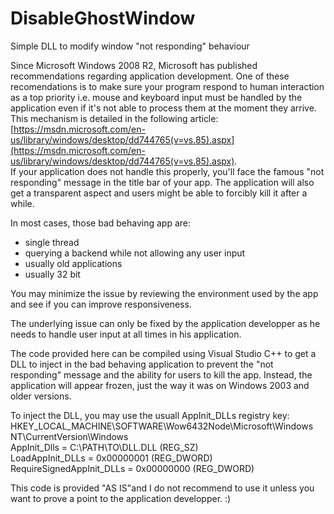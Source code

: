 # DisableGhostWindow
Simple DLL to modify window "not responding" behaviour

Since Microsoft Windows 2008 R2, Microsoft has  published recommendations regarding application development. One of these recomendations is to make sure your program respond to human interaction as a top priority i.e. mouse and keyboard input must be handled by the application even if it's not able to process them at the moment they arrive.  
This mechanism is detailed in the following article: [https://msdn.microsoft.com/en-us/library/windows/desktop/dd744765(v=vs.85).aspx](https://msdn.microsoft.com/en-us/library/windows/desktop/dd744765(v=vs.85).aspx).  
If your application does not handle this properly, you'll face the famous "not responding" message in the title bar of your app. The application will also get a transparent aspect and users might be able to forcibly kill it after a while.

In most cases, those bad behaving app are:
- single thread
- querying a backend while not allowing any user input
- usually old applications
- usually 32 bit

You may minimize the issue by reviewing the environment used by the app and see if you can improve responsiveness.

The underlying issue can only be fixed by the application developper as he needs to handle user input at all times in his application.


The code provided here can be compiled using Visual Studio C++ to get a DLL to inject in the bad behaving application to prevent the "not responding" message and the ability for users to kill the app. Instead, the application will appear frozen, just the way it was on Windows 2003 and older versions.

To inject the DLL, you may use the usuall AppInit_DLLs registry key:   
HKEY_LOCAL_MACHINE\SOFTWARE\Wow6432Node\Microsoft\Windows NT\CurrentVersion\Windows   
AppInit_Dlls = C:\PATH\TO\DLL.DLL (REG_SZ)   
LoadAppInit_DLLs = 0x00000001 (REG_DWORD)   
RequireSignedAppInit_DLLs = 0x00000000 (REG_DWORD)   

This code is provided "AS IS"and I do not recommend to use it unless you want to prove a point to the application developper. :)
